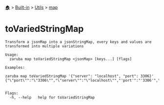 <!--startTocHeader-->
[🏠](../../../README.md) > [Built-in](../../README.md) > [Utils](../README.md) > [map](README.md)
# toVariedStringMap
<!--endTocHeader-->

```
Transform a jsonMap into a jsonStringMap, every keys and values are transformed into multiple variations

Usage:
  zaruba map toVariedStringMap <jsonMap> [keys...] [flags]

Examples:

zaruba map toVariedStringMap '{"server": "localhost", "port": 3306}'
{"\"port\"":"\"3306\"","\"server\"":"\"localhost\"","'port'":"'3306'","'server'":"'localhost'","PORT":"3306","Port":"3306","SERVER":"LOCALHOST","Server":"Localhost","port":"3306","server":"localhost"}


Flags:
  -h, --help   help for toVariedStringMap

```

<!--startTocSubtopic-->
<!--endTocSubtopic-->